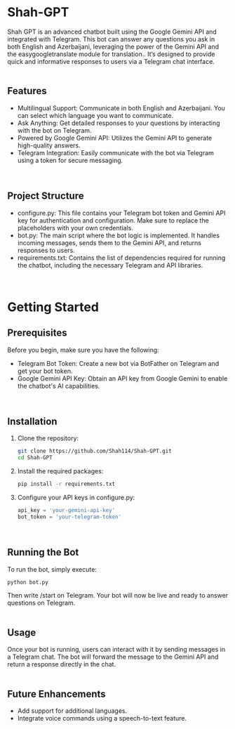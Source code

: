 # Shah-GPT
Shah GPT is an advanced chatbot built using the Google Gemini API and integrated with Telegram. This bot can answer any questions you ask in both English and Azerbaijani, leveraging the power of the Gemini API and the easygoogletranslate module for translation.. It’s designed to provide quick and informative responses to users via a Telegram chat interface. <br/>
<br/>

## Features
* Multilingual Support: Communicate in both English and Azerbaijani. You can select which language you want to communicate.
* Ask Anything: Get detailed responses to your questions by interacting with the bot on Telegram.
* Powered by Google Gemini API: Utilizes the Gemini API to generate high-quality answers.
* Telegram Integration: Easily communicate with the bot via Telegram using a token for secure messaging. <br/>
<br/>

## Project Structure
* configure.py: This file contains your Telegram bot token and Gemini API key for authentication and configuration. Make sure to replace the placeholders with your own credentials.
* bot.py: The main script where the bot logic is implemented. It handles incoming messages, sends them to the Gemini API, and returns responses to users.
* requirements.txt: Contains the list of dependencies required for running the chatbot, including the necessary Telegram and API libraries. <br/>
<br/>

# Getting Started
## Prerequisites
Before you begin, make sure you have the following: <br/>
* Telegram Bot Token: Create a new bot via BotFather on Telegram and get your bot token.
* Google Gemini API Key: Obtain an API key from Google Gemini to enable the chatbot's AI capabilities. <br/>
<br/>

## Installation
1. Clone the repository:
   
   ```bash
   git clone https://github.com/Shah114/Shah-GPT.git
   cd Shah-GPT
   ```
3. Install the required packages:
   
   ```bash
   pip install -r requirements.txt
   ```
4. Configure your API keys in configure.py:
   
   ```python
   api_key = 'your-gemini-api-key'
   bot_token = 'your-telegram-token'
   ```
<br/>

## Running the Bot
To run the bot, simply execute: <br/>

```bash
python bot.py
```
Then write /start on Telegram. Your bot will now be live and ready to answer questions on Telegram. <br/>
<br/>

## Usage
Once your bot is running, users can interact with it by sending messages in a Telegram chat. The bot will forward the message to the Gemini API and return a response directly in the chat. <br/>
<br/>

## Future Enhancements
* Add support for additional languages.
* Integrate voice commands using a speech-to-text feature.

